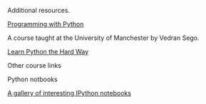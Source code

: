 Additional resources.

[Programming with Python](http://www.maths.manchester.ac.uk/~vsego/teaching.php)

A course taught at the University of Manchester by Vedran Sego.

[Learn Python the Hard Way](http://learnpythonthehardway.org/)

Other course links

Python notbooks

[A gallery of interesting IPython notebooks](https://github.com/ipython/ipython/wiki/A-gallery-of-interesting-IPython-Notebooks)
